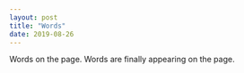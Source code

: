 ```yaml
---
layout: post
title: "Words"
date: 2019-08-26
---
```


Words on the page. Words are finally appearing on the page.
